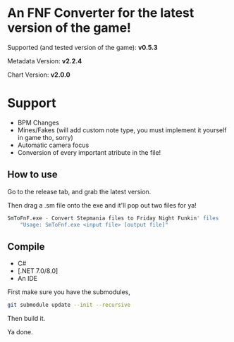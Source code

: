 # An FNF Converter for the latest version of the game!

Supported (and tested version of the game): **v0.5.3**

Metadata Version: **v2.2.4**

Chart Version: **v2.0.0**

# Support

- BPM Changes
- Mines/Fakes (will add custom note type, you must implement it yourself in game tho, sorry)
- Automatic camera focus
- Conversion of every important atribute in the file!

## How to use

Go to the release tab, and grab the latest version.

Then drag a .sm file onto the exe and it'll pop out two files for ya!

```bash
SmToFnF.exe - Convert Stepmania files to Friday Night Funkin' files
    "Usage: SmToFnf.exe <input file> [output file]"
```

## Compile

- C#
- [.NET 7.0/8.0]
- An IDE

First make sure you have the submodules,

```bash
git submodule update --init --recursive
```

Then build it.

Ya done.